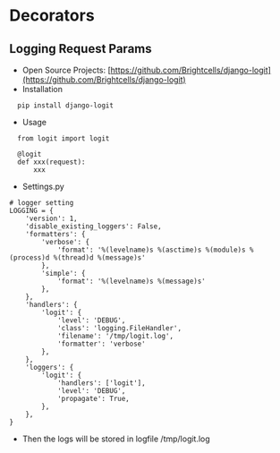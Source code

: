# Decorators

## Logging Request Params
* Open Source Projects: [https://github.com/Brightcells/django-logit](https://github.com/Brightcells/django-logit)
* Installation
```
  pip install django-logit
```
* Usage
```
  from logit import logit

  @logit
  def xxx(request):
      xxx
```
* Settings.py
```
# logger setting
LOGGING = {
    'version': 1,
    'disable_existing_loggers': False,
    'formatters': {
        'verbose': {
            'format': '%(levelname)s %(asctime)s %(module)s %(process)d %(thread)d %(message)s'
        },
        'simple': {
            'format': '%(levelname)s %(message)s'
        },
    },
    'handlers': {
        'logit': {
            'level': 'DEBUG',
            'class': 'logging.FileHandler',
            'filename': '/tmp/logit.log',
            'formatter': 'verbose'
        },
    },
    'loggers': {
        'logit': {
            'handlers': ['logit'],
            'level': 'DEBUG',
            'propagate': True,
        },
    },
}
```
* Then the logs will be stored in logfile /tmp/logit.log
